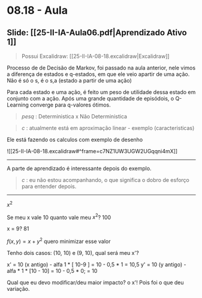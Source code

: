 # 08.18 - Aula

## Slide: [[25-II-IA-Aula06.pdf|Aprendizado Ativo 1]]

> Possui Excalidraw: [[25-II-IA-08-18.excalidraw|Excalidraw]]

Processo de de Decisão de Markov, foi passado na aula anterior, nele vimos a diferença de estados e q-estados, em que ele veio apartir de uma ação. Não é só o s, é o s,a (estado a partir de uma ação)

Para cada estado e uma ação, é feito um peso de utilidade dessa estado em conjunto com a ação. Após uma grande quantidade de episódois, o Q-Learning converge para q-valores ótimos.

> *pesq* : Deterministica x Não Deterministica

> *c* : atualmente está em aproximação linear - exemplo (caracteristicas)

Ele está fazendo os calculos com exemplo de desenho

![[25-II-IA-08-18.excalidraw#^frame=c7NZ1UW3UGW2UGqqni4mX]]

---

A parte de aprendizado é interessante depois do exemplo.

> *c* : eu não estou acompanhando, o que significa o dobro de esforço para entender depois.

---
$x^2$

Se meu x vale 10 quanto vale meu $x^2$? 100

x = 9? 81

$f(x,y) = x + y^2$ quero minimizar esse valor

Tenho dois casos: (10, 10) e (9, 10), qual será meu x'?

x' = 10 (x antigo) - alfa 1 \* \[ 10-9 \] = 10 - 0,5 \* 1 = 10,5
y' = 10 (y antigo) - alfa \* 1 \* \[10 - 10\] = 10 - 0,5 \* 0; = 10

Qual que eu devo modificar/deu maior impacto? o x'! Pois foi o que deu variação.